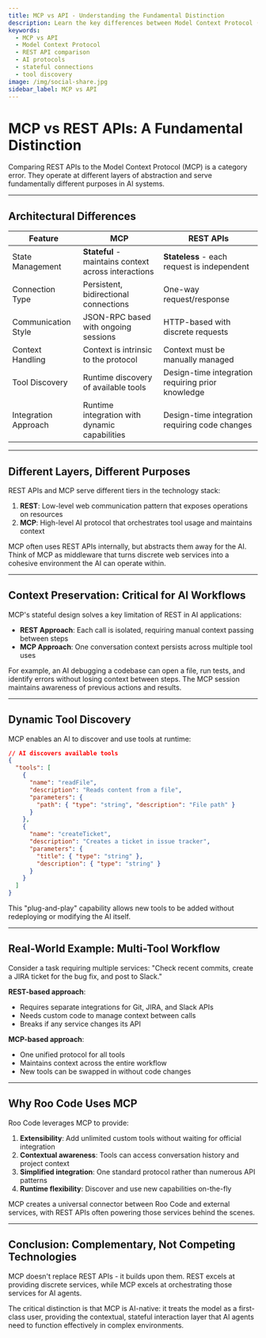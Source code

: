 ```yaml
---
title: MCP vs API - Understanding the Fundamental Distinction
description: Learn the key differences between Model Context Protocol (MCP) and REST APIs. Understand why MCP is AI-native and how it enables stateful, contextual interactions.
keywords:
  - MCP vs API
  - Model Context Protocol
  - REST API comparison
  - AI protocols
  - stateful connections
  - tool discovery
image: /img/social-share.jpg
sidebar_label: MCP vs API
---
```


# MCP vs REST APIs: A Fundamental Distinction

Comparing REST APIs to the Model Context Protocol (MCP) is a category error. They operate at different layers of abstraction and serve fundamentally different purposes in AI systems.

---

## Architectural Differences

| Feature | MCP | REST APIs |
|---------|-----|-----------|
| State Management | **Stateful** - maintains context across interactions | **Stateless** - each request is independent |
| Connection Type | Persistent, bidirectional connections | One-way request/response |
| Communication Style | JSON-RPC based with ongoing sessions | HTTP-based with discrete requests |
| Context Handling | Context is intrinsic to the protocol | Context must be manually managed |
| Tool Discovery | Runtime discovery of available tools | Design-time integration requiring prior knowledge |
| Integration Approach | Runtime integration with dynamic capabilities | Design-time integration requiring code changes |

---

## Different Layers, Different Purposes

REST APIs and MCP serve different tiers in the technology stack:

1. **REST**: Low-level web communication pattern that exposes operations on resources
2. **MCP**: High-level AI protocol that orchestrates tool usage and maintains context

MCP often uses REST APIs internally, but abstracts them away for the AI. Think of MCP as middleware that turns discrete web services into a cohesive environment the AI can operate within.

---

## Context Preservation: Critical for AI Workflows

MCP's stateful design solves a key limitation of REST in AI applications:

- **REST Approach**: Each call is isolated, requiring manual context passing between steps
- **MCP Approach**: One conversation context persists across multiple tool uses

For example, an AI debugging a codebase can open a file, run tests, and identify errors without losing context between steps. The MCP session maintains awareness of previous actions and results.

---

## Dynamic Tool Discovery

MCP enables an AI to discover and use tools at runtime:

```json
// AI discovers available tools
{
  "tools": [
    {
      "name": "readFile",
      "description": "Reads content from a file",
      "parameters": {
        "path": { "type": "string", "description": "File path" }
      }
    },
    {
      "name": "createTicket",
      "description": "Creates a ticket in issue tracker",
      "parameters": {
        "title": { "type": "string" },
        "description": { "type": "string" }
      }
    }
  ]
}
```

This "plug-and-play" capability allows new tools to be added without redeploying or modifying the AI itself.

---

## Real-World Example: Multi-Tool Workflow

Consider a task requiring multiple services: "Check recent commits, create a JIRA ticket for the bug fix, and post to Slack."

**REST-based approach**:
- Requires separate integrations for Git, JIRA, and Slack APIs
- Needs custom code to manage context between calls
- Breaks if any service changes its API

**MCP-based approach**:
- One unified protocol for all tools
- Maintains context across the entire workflow
- New tools can be swapped in without code changes

---

## Why Roo Code Uses MCP

Roo Code leverages MCP to provide:

1. **Extensibility**: Add unlimited custom tools without waiting for official integration
2. **Contextual awareness**: Tools can access conversation history and project context
3. **Simplified integration**: One standard protocol rather than numerous API patterns
4. **Runtime flexibility**: Discover and use new capabilities on-the-fly

MCP creates a universal connector between Roo Code and external services, with REST APIs often powering those services behind the scenes.

---

## Conclusion: Complementary, Not Competing Technologies

MCP doesn't replace REST APIs - it builds upon them. REST excels at providing discrete services, while MCP excels at orchestrating those services for AI agents.

The critical distinction is that MCP is AI-native: it treats the model as a first-class user, providing the contextual, stateful interaction layer that AI agents need to function effectively in complex environments.
